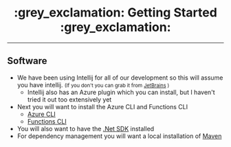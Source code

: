 <h1 align="center"> :grey_exclamation: Getting Started :grey_exclamation: </h1>

----
## Software
 * We have been using Intellij for all of our development so this will assume you have intellij. <small>(If you don't you can grab it from [JetBrains](https://www.jetbrains.com/idea/) )</small>
   * Intellij also has an Azure plugin which you can install, but I haven't tried it out too extensively yet
 * Next you will want to install the Azure CLI and Functions CLI
   * [Azure CLI](https://docs.microsoft.com/en-us/cli/azure/install-azure-cli-windows?tabs=azure-cli)
   * [Functions CLI](https://aka.ms/azfunc-install)
 * You will also want to have the [.Net SDK](https://dotnet.microsoft.com/download) installed
 * For dependency management you will want a local installation of [Maven](https://maven.apache.org/download.cgi)